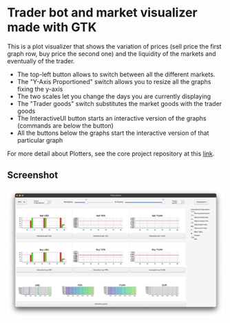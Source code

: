 # Trader bot and market visualizer made with GTK

This is a plot visualizer that shows the variation of prices (sell price the first graph row, buy price the second one) and the liquidity of the markets and eventually of the trader.

- The top-left button allows to switch between all the different markets.
- The "Y-Axis Proportioned" switch allows you to resize all the graphs fixing the y-axis
- The two scales let you change the days you are currently displaying
- The "Trader goods" switch substitutes the market goods with the trader goods
- The InteractiveUI button starts an interactive version of the graphs (commands are below the button)
- All the buttons below the graphs start the interactive version of that particular graph

For more detail about Plotters, see the core project repository at this [link](https://github.com/plotters-rs/plotters).

## Screenshot

![screenshot](./images/UI.png)